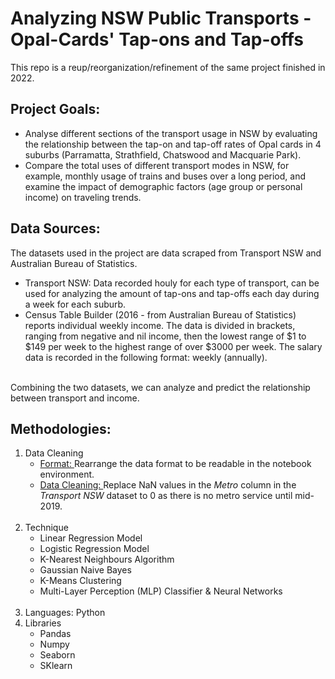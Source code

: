 # Analyzing NSW Public Transports - Opal-Cards' Tap-ons and Tap-offs 

This repo is a reup/reorganization/refinement of the same project finished in 2022.

## Project Goals: 
- Analyse different sections of the transport usage in NSW by evaluating the relationship between the tap-on and tap-off rates of Opal cards in 4 suburbs (Parramatta, Strathfield, Chatswood and Macquarie Park). 
- Compare the total uses of different transport modes in NSW, for example, monthly usage of trains and buses over a long period, and examine the impact of demographic factors (age group or personal income) on traveling trends.

## Data Sources: 
The datasets used in the project are data scraped from Transport NSW and Australian Bureau of Statistics.
<br><ul>
<li> Transport NSW: Data recorded houly for each type of transport, can be used for analyzing the amount of tap-ons and tap-offs each day during a week for each suburb. 
<li> Census Table Builder (2016 - from Australian Bureau of Statistics) reports individual weekly income. The data is divided in brackets, ranging from negative and nil income, then the lowest range of $1 to $149 per week to the highest range of over $3000 per week. The salary data is recorded in the following format: weekly (annually). </ul>
<br> Combining the two datasets, we can analyze and predict the relationship between transport and income.

## Methodologies:
<ol>
<li> Data Cleaning <br>
<ul><li> <u> Format: </u> Rearrange the data format to be readable in the notebook environment.
<li> <u> Data Cleaning: </u> Replace NaN values in the <i>Metro</i> column in the <i>Transport NSW</i> dataset to 0 as there is no metro service until mid-2019. </ul></br>
<li> Technique </br>
<ul><li> Linear Regression Model
<li> Logistic Regression Model
<li> K-Nearest Neighbours Algorithm
<li> Gaussian Naive Bayes
<li> K-Means Clustering
<li> Multi-Layer Perception (MLP) Classifier & Neural Networks </ul><br>
<li> Languages: Python </li>
<li> Libraries
<ul><li> Pandas
<li> Numpy
<li> Seaborn
<li> SKlearn </ul></ol>


